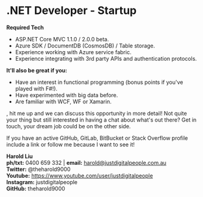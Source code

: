 # .NET Developer - Startup


**Required Tech**
* ASP.NET Core MVC 1.1.0 / 2.0.0 beta.
* Azure SDK / DocumentDB (CosmosDB) / Table storage.
* Experience working with Azure service fabric.
* Experience integrating with 3rd party APIs and authentication protocols.

**It'll also be great if you:**
* Have an interest in functional programming (bonus points if you've played with F#!).
* Have experimented with big data before. 
* Are familiar with WCF, WF or Xamarin.


, hit me up and we can discuss this opportunity in more detail! Not quite your thing but still interested in having a chat about what's out there? Get in touch, your dream job could be on the other side.

If you have an active GitHub, GitLab, BitBucket or Stack Overflow profile include a link or follow me because I want to see it!

**Harold Liu**</br>
**ph/txt:** 0400 659 332 | **email:** harold@justdigitalpeople.com.au</br>
**Twitter:** @theharold9000</br>
**Youtube:** https://www.youtube.com/user/justdigitalpeople</br>
**Instagram:** justdigitalpeople</br>
**GitHub:** theharold9000</br>